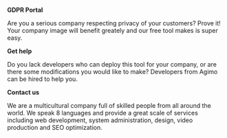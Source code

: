 <b>GDPR Portal</b>

Are you a serious company respecting privacy of your customers? Prove it! Your company image will benefit greately and our free tool makes is super easy.

<b>Get help</b>

Do you lack developers who can deploy this tool for your company, or are there some modifications you would like to make? Developers from Agimo can be hired to help you.

<b>Contact us</b>

We are a multicultural company full of skilled people from all around the world. We speak 8 languages and provide a great scale of services including web development, system administration, design, video production and SEO optimization.
